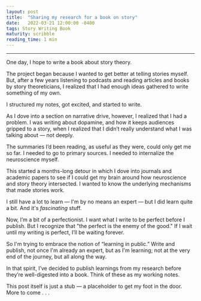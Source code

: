 ```yaml
---
layout: post
title:  "Sharing my research for a book on story"
date:   2022-03-21 12:00:00 -0400
tags: Story Writing Book
maturity: scribble
reading_time: 1 min
---
```


---

One day, I hope to write a book about story theory.

The project began because I wanted to get better at telling stories myself. But, after a few years listening to podcasts and reading articles and books by story theoreticians, I realized that I had enough ideas gathered to write something of my own.

I structured my notes, got excited, and started to write. 

As I dove into a section on narrative drive, however, I realized that I had a problem. I was writing about dopamine, and how it keeps audiences gripped to a story, when I realized that I didn’t really understand what I was talking about — not deeply. 

The summaries I’d been reading, as useful as they were, could only get me so far. I needed to go to primary sources. I needed to internalize the neuroscience myself.

This started a months-long detour in which I dove into journals and academic papers to see if I could get my brain around how neuroscience and story theory intersected. I wanted to know the underlying mechanisms that made stories work.

I still have a lot to learn — I'm by no means an expert — but I did learn quite a bit. And it's _fascinating_ stuff.

Now, I’m a bit of a perfectionist. I want what I write to be perfect before I publish. But I recognize that "the perfect is the enemy of the good." If I wait until my writing is perfect, I’ll be waiting forever. 

So I'm trying to embrace the notion of “learning in public.” Write and publish, not once I'm already an expert, but as I'm learning; not at the very end of the journey, but all along the way. 

In that spirit, I’ve decided to publish learnings from my research before they’re well-digested into a book. Think of these as my working notes.

This post itself is just a stub — a placeholder to get my foot in the door. More to come . . .
